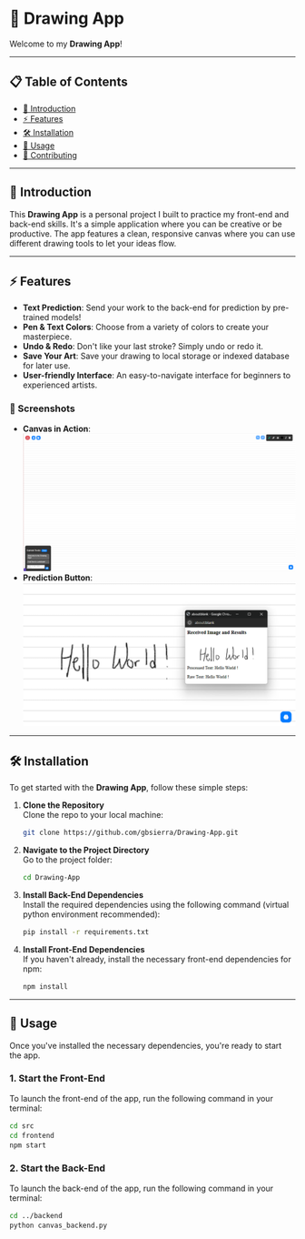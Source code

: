 # 🎨 **Drawing App**

Welcome to my **Drawing App**!

---

## 📋 Table of Contents

- [🎯 Introduction](#introduction)
- [⚡ Features](#features)
- [🛠️ Installation](#installation)
- [🚀 Usage](#usage)
- [🤝 Contributing](#contributing)

---

## 🎯 Introduction

This **Drawing App** is a personal project I built to practice my front-end and back-end skills. It's a simple application where you can be creative or be productive. The app features a clean, responsive canvas where you can use different drawing tools to let your ideas flow.


---

## ⚡ Features

- **Text Prediction**: Send your work to the back-end for prediction by pre-trained models!
- **Pen & Text Colors**: Choose from a variety of colors to create your masterpiece.
- **Undo & Redo**: Don't like your last stroke? Simply undo or redo it.
- **Save Your Art**: Save your drawing to local storage or indexed database for later use.
- **User-friendly Interface**: An easy-to-navigate interface for beginners to experienced artists.

### 📸 Screenshots

- **Canvas in Action**:  
  ![Canvas in Action](/screenshots/canvas.png)  
- **Prediction Button**:  
  ![Model Predictions](/screenshots/prediction.png)


---

## 🛠️ Installation

To get started with the **Drawing App**, follow these simple steps:

1. **Clone the Repository**  
    Clone the repo to your local machine:
    ```sh
    git clone https://github.com/gbsierra/Drawing-App.git
    ```

2. **Navigate to the Project Directory**  
    Go to the project folder:
    ```sh
    cd Drawing-App
    ```

3. **Install Back-End Dependencies**  
    Install the required dependencies using the following command (virtual python environment recommended):
    ```sh
    pip install -r requirements.txt
    ```

4. **Install Front-End Dependencies**  
    If you haven't already, install the necessary front-end dependencies for npm:
    ```sh
    npm install
    ```

---

## 🚀 Usage

Once you've installed the necessary dependencies, you're ready to start the app.

### 1. **Start the Front-End**

To launch the front-end of the app, run the following command in your terminal:
```sh
cd src 
cd frontend
npm start
```

### 2. **Start the Back-End**

To launch the back-end of the app, run the following command in your terminal:
```sh
cd ../backend
python canvas_backend.py
```
